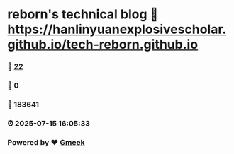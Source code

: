 # reborn's technical blog :link: https://hanlinyuanexplosivescholar.github.io/tech-reborn.github.io 
### :page_facing_up: [22](https://hanlinyuanexplosivescholar.github.io/tech-reborn.github.io/tag.html) 
### :speech_balloon: 0 
### :hibiscus: 183641 
### :alarm_clock: 2025-07-15 16:05:33 
### Powered by :heart: [Gmeek](https://github.com/Meekdai/Gmeek)
